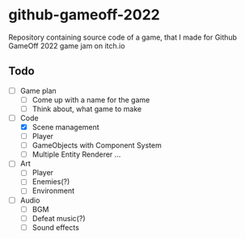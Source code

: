 # github-gameoff-2022
Repository containing source code of a game, that I made for Github GameOff 2022 game jam on itch.io

## Todo

- [ ] Game plan
    - [ ] Come up with a name for the game
    - [ ] Think about, what game to make
- [ ] Code
    - [x] Scene management
    - [ ] Player
    - [ ] GameObjects with Component System
    - [ ] Multiple Entity Renderer
    ...
- [ ] Art
    - [ ] Player
    - [ ] Enemies(?)
    - [ ] Environment
- [ ] Audio
    - [ ] BGM
    - [ ] Defeat music(?)
    - [ ] Sound effects